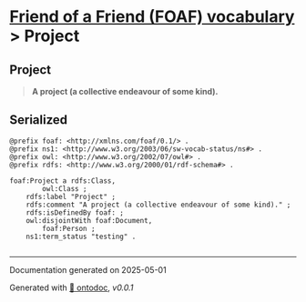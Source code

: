 # [Friend of a Friend (FOAF) vocabulary](../homepage.md) > Project

## Project

> **A project (a collective endeavour of some kind).**



## Serialized

```ttl
@prefix foaf: <http://xmlns.com/foaf/0.1/> .
@prefix ns1: <http://www.w3.org/2003/06/sw-vocab-status/ns#> .
@prefix owl: <http://www.w3.org/2002/07/owl#> .
@prefix rdfs: <http://www.w3.org/2000/01/rdf-schema#> .

foaf:Project a rdfs:Class,
        owl:Class ;
    rdfs:label "Project" ;
    rdfs:comment "A project (a collective endeavour of some kind)." ;
    rdfs:isDefinedBy foaf: ;
    owl:disjointWith foaf:Document,
        foaf:Person ;
    ns1:term_status "testing" .


```

---

Documentation generated on 2025-05-01

Generated with [📑 ontodoc](https://github.com/StephaneBranly/ontodoc), *v0.0.1*